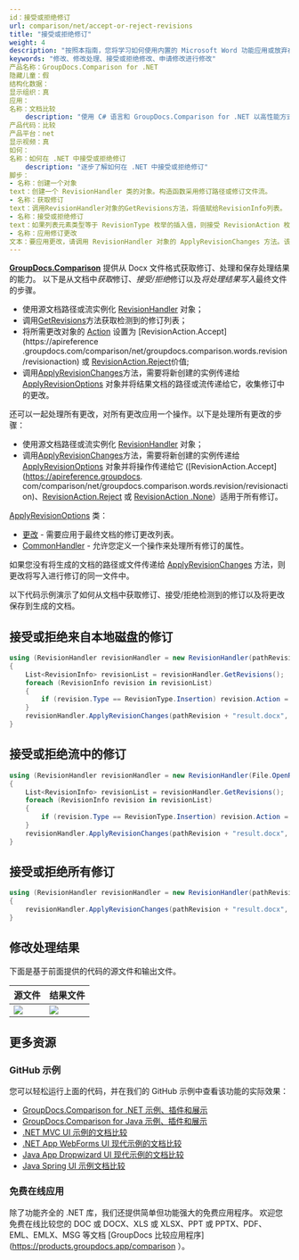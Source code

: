 ```yaml
---
id：接受或拒绝修订
url: comparison/net/accept-or-reject-revisions
title: "接受或拒绝修订"
weight: 4
description: "按照本指南，您将学习如何使用内置的 Microsoft Word 功能应用或放弃在文档比较期间发现的修订。"
keywords: "修改、修改处理、接受或拒绝修改、申请修改进行修改"
产品名称：GroupDocs.Comparison for .NET
隐藏儿童：假
结构化数据：
显示组织：真
应用：
名称：文档比较
    description: "使用 C# 语言和 GroupDocs.Comparison for .NET 以高性能方式本地比较文档"
产品代码：比较
产品平台：net
显示视频：真
如何：
名称：如何在 .NET 中接受或拒绝修订
    description: "逐步了解如何在 .NET 中接受或拒绝修订"
脚步：
- 名称：创建一个对象
text：创建一个 RevisionHandler 类的对象。构造函数采用修订路径或修订文件流。
- 名称：获取修订
text：调用RevisionHandler对象的GetRevisions方法，将值赋给RevisionInfo列表。
- 名称：接受或拒绝修订
text：如果列表元素类型等于 RevisionType 枚举的插入值，则接受 RevisionAction 枚举的值分配给元素的 Action 字段。
- 名称：应用修订更改
文本：要应用更改，请调用 RevisionHandler 对象的 ApplyRevisionChanges 方法。该方法采用结果文件的文件路径参数和 ApplyRevisionOptions 类的对象，该类应包含由 RevisionInfo 列表初始化的 Changes 字段。
---
```

**[GroupDocs.Comparison](https://products.groupdocs.com/comparison/net)** 提供从 Docx 文件格式获取修订、处理和保存处理结果的能力。
以下是从文档中*获取*修订、*接受/拒绝*修订以及*将处理结果写入*最终文件的步骤。

* 使用源文档路径或流实例化 [RevisionHandler](https://apireference.groupdocs.com/comparison/net/groupdocs.comparison.words.revision/revisionhandler) 对象；
* 调用[GetRevisions](https://apireference.groupdocs.com/comparison/net/groupdocs.comparison.words.revision/revisionhandler/methods/getrevisions)方法获取检测到的修订列表；
* 将所需更改对象的 [Action](https://apireference.groupdocs.com/comparison/net/groupdocs.comparison.words.revision/revisioninfo/properties/action) 设置为 [RevisionAction.Accept](https://apireference .groupdocs.com/comparison/net/groupdocs.comparison.words.revision/revisionaction) 或 [RevisionAction.Reject](https://apireference.groupdocs.com/comparison/net/groupdocs.comparison.words.revision/revisionaction)价值;
* 调用[ApplyRevisionChanges](https://apireference.groupdocs.com/comparison/net/groupdocs.comparison.words.revision/revisionhandler/methods/applyrevisionchanges/index)方法，需要将新创建的实例传递给[ApplyRevisionOptions](https://apireference.groupdocs.com/comparison/net/groupdocs.comparison.words.revision/applyrevisionoptions) 对象并将结果文档的路径或流传递给它，收集修订中的更改。

还可以一起处理所有更改，对所有更改应用一个操作。以下是处理所有更改的步骤：
* 使用源文档路径或流实例化 [RevisionHandler](https://apireference.groupdocs.com/comparison/net/groupdocs.comparison.words.revision/revisionhandler) 对象；
* 调用[ApplyRevisionChanges](https://apireference.groupdocs.com/comparison/net/groupdocs.comparison.words.revision/revisionhandler/methods/applyrevisionchanges/index)方法，需要将新创建的实例传递给[ApplyRevisionOptions](https://apireference.groupdocs.com/comparison/net/groupdocs.comparison.words.revision/applyrevisionoptions) 对象并将操作传递给它 ([RevisionAction.Accept](https://apireference.groupdocs. com/comparison/net/groupdocs.comparison.words.revision/revisionaction)、[RevisionAction.Reject](https://apireference.groupdocs.com/comparison/net/groupdocs.comparison.words.revision/revisionaction) 或 [RevisionAction .None](https://apireference.groupdocs.com/comparison/net/groupdocs.comparison.words.revision/revisionaction)）适用于所有修订。

[ApplyRevisionOptions](https://apireference.groupdocs.com/comparison/net/groupdocs.comparison.words.revision/applyrevisionoptions) 类：
* [更改](https://apireference.groupdocs.com/comparison/net/groupdocs.comparison.words.revision/applyrevisionoptions/properties/changes) - 需要应用于最终文档的修订更改列表。
* [CommonHandler](https://apireference.groupdocs.com/comparison/net/groupdocs.comparison.words.revision/applyrevisionoptions/fields/commonhandler) - 允许您定义一个操作来处理所有修订的属性。

如果您没有将生成的文档的路径或文件传递给 [ApplyRevisionChanges](https://apireference.groupdocs.com/comparison/net/groupdocs.comparison.words.revision/revisionhandler/methods/applyrevisionchanges) 方法，则更改将写入进行修订的同一文件中。

以下代码示例演示了如何从文档中获取修订、接受/拒绝检测到的修订以及将更改保存到生成的文档。

## 接受或拒绝来自本地磁盘的修订

```csharp
using (RevisionHandler revisionHandler = new RevisionHandler(pathRevision + "Document_with_revision.docx"))
{
    List<RevisionInfo> revisionList = revisionHandler.GetRevisions();
    foreach (RevisionInfo revision in revisionList)
    {
        if (revision.Type == RevisionType.Insertion) revision.Action = RevisionAction.Accept;
    }
    revisionHandler.ApplyRevisionChanges(pathRevision + "result.docx", new ApplyRevisionOptions() { Changes = revisionList });
}
```

## 接受或拒绝流中的修订

```csharp
using (RevisionHandler revisionHandler = new RevisionHandler(File.OpenRead("Document_with_revision.docx")))
{
    List<RevisionInfo> revisionList = revisionHandler.GetRevisions();
    foreach (RevisionInfo revision in revisionList)
    {
        if (revision.Type == RevisionType.Insertion) revision.Action = RevisionAction.Accept;
    }
    revisionHandler.ApplyRevisionChanges(pathRevision + "result.docx", new ApplyRevisionOptions() { Changes = revisionList });
}
```

## 接受或拒绝所有修订

```csharp
using (RevisionHandler revisionHandler = new RevisionHandler(pathRevision + "Document_with_revision.docx"))
{
	revisionHandler.ApplyRevisionChanges(pathRevision + "result.docx", new ApplyRevisionOptions() { CommonHandler = RevisionAction.Accept });
}
```

## 修改处理结果
下面是基于前面提供的代码的源文件和输出文件。

|源文件 |结果文件 |
| --- | --- |
| ![](/comparison/net/images/revision-file.png) | ![](/comparison/net/images/result-revision-file.png) |

## 更多资源
### GitHub 示例
您可以轻松运行上面的代码，并在我们的 GitHub 示例中查看该功能的实际效果：
* [GroupDocs.Comparison for .NET 示例、插件和展示](https://github.com/groupdocs-comparison/GroupDocs.Comparison-for-.NET)
* [GroupDocs.Comparison for Java 示例、插件和展示](https://github.com/groupdocs-comparison/GroupDocs.Comparison-for-Java)
* [.NET MVC UI 示例的文档比较](https://github.com/groupdocs-comparison/GroupDocs.Comparison-for-.NET-MVC)
* [.NET App WebForms UI 现代示例的文档比较](https://github.com/groupdocs-comparison/GroupDocs.Comparison-for-.NET-WebForms)
* [Java App Dropwizard UI 现代示例的文档比较](https://github.com/groupdocs-comparison/GroupDocs.Comparison-for-Java-Dropwizard)
* [Java Spring UI 示例文档比较](https://github.com/groupdocs-comparison/GroupDocs.Comparison-for-Java-Spring)
    

### 免费在线应用
除了功能齐全的 .NET 库，我们还提供简单但功能强大的免费应用程序。
欢迎您免费在线比较您的 DOC 或 DOCX、XLS 或 XLSX、PPT 或 PPTX、PDF、EML、EMLX、MSG 等文档 [GroupDocs 比较应用程序](https://products.groupdocs.app/comparison ）。

